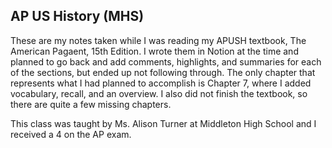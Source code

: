 ## AP US History (MHS)
These are my notes taken while I was reading my APUSH textbook, The American
Pagaent, 15th Edition. I wrote them in Notion at the time and planned to go
back and add comments, highlights, and summaries for each of the sections, but
ended up not following through. The only chapter that represents what I had 
planned to accomplish is Chapter 7, where I added vocabulary, recall, and an
overview. I also did not finish the textbook, so there are quite a few missing
chapters.

This class was taught by Ms. Alison Turner at Middleton High School and I 
received a 4 on the AP exam.